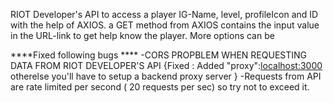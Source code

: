 RIOT Developer's API to access a player IG-Name, level, profileIcon and ID with the help of AXIOS. a GET method from AXIOS contains the input value in the URL-link to get help know the player.
More options can be 

****Fixed following bugs ****
-CORS PROPBLEM WHEN REQUESTING DATA FROM RIOT DEVELOPER'S API {Fixed : Added "proxy":<localhost:3000> otherelse you'll have to setup a backend proxy server }
-Requests from API are rate limited per second ( 20 requests per sec) so try not to exceed it.




